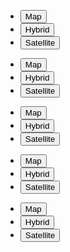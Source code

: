 
<ul class="usa-button-group usa-button-group--segmented">
  <li class="usa-button-group__item">
    <button type="button" class="usa-button">Map</button>
  </li>
  <li class="usa-button-group__item">
    <button type="button" class="usa-button usa-button--outline">Hybrid</button>
  </li>
  <li class="usa-button-group__item">
    <button type="button" class="usa-button usa-button--outline">
      Satellite
    </button>
  </li>
</ul>
<ul class="usa-button-group usa-button-group--segmented">
  <li class="usa-button-group__item">
    <button type="button" class="usa-button">Map</button>
  </li>
  <li class="usa-button-group__item">
    <button type="button" class="usa-button">Hybrid</button>
  </li>
  <li class="usa-button-group__item">
    <button type="button" class="usa-button">Satellite</button>
  </li>
</ul>
<ul class="usa-button-group usa-button-group--segmented">
  <li class="usa-button-group__item">
    <button type="button" class="usa-button usa-button--accent-warm">
      Map
    </button>
  </li>
  <li class="usa-button-group__item">
    <button type="button" class="usa-button usa-button--accent-warm">
      Hybrid
    </button>
  </li>
  <li class="usa-button-group__item">
    <button type="button" class="usa-button usa-button--accent-warm">
      Satellite
    </button>
  </li>
</ul>
<ul class="usa-button-group usa-button-group--segmented">
  <li class="usa-button-group__item">
    <button type="button" class="usa-button usa-button--base">Map</button>
  </li>
  <li class="usa-button-group__item">
    <button type="button" class="usa-button usa-button--base">Hybrid</button>
  </li>
  <li class="usa-button-group__item">
    <button type="button" class="usa-button usa-button--base">Satellite</button>
  </li>
</ul>
<ul class="usa-button-group usa-button-group--segmented">
  <li class="usa-button-group__item">
    <button type="button" class="usa-button usa-button--outline">Map</button>
  </li>
  <li class="usa-button-group__item">
    <button type="button" class="usa-button usa-button--outline">Hybrid</button>
  </li>
  <li class="usa-button-group__item">
    <button type="button" class="usa-button usa-button--outline">
      Satellite
    </button>
  </li>
</ul>